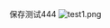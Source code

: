 保存测试444
![test1.png](http://localhost:8080/mblogImageTmp/a8e2c076-0f3c-4dc5-9b28-5898e58b9095test1.png)